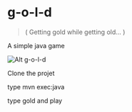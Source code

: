 g-o-l-d
=======

> ( Getting gold while getting old... )

A simple java game

![Alt g-o-l-d](https://raw.githubusercontent.com/EsmerilProgramming/g-o-l-d/master/g_o_l_d.png)



Clone the projet

type mvn exec:java

type gold and play